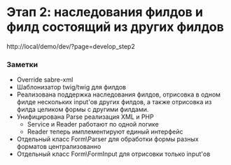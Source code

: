 # Этап 2: наследования филдов и филд состоящий из других филдов

http://local/demo/dev/?page=develop_step2

### Заметки
- Override sabre-xml
- Шаблонизатор twig/twig для филдов
- Реализована поддержка наследования филдов, отрисовка в одном филде нескольких input'ов других филдов, а также отрисовка из филда целиком формы с другими филдами.
- Унифицирована Parse реализация XML и PHP
  - Service и Reader работают по одной логике
  - Reader теперь имплементируют единый интерфейс
- Отдельный класс Form\Parser для обработки формы разных форматов централизованно
- Отдельный класс Form\FormInput для отрисовки только input'ов
